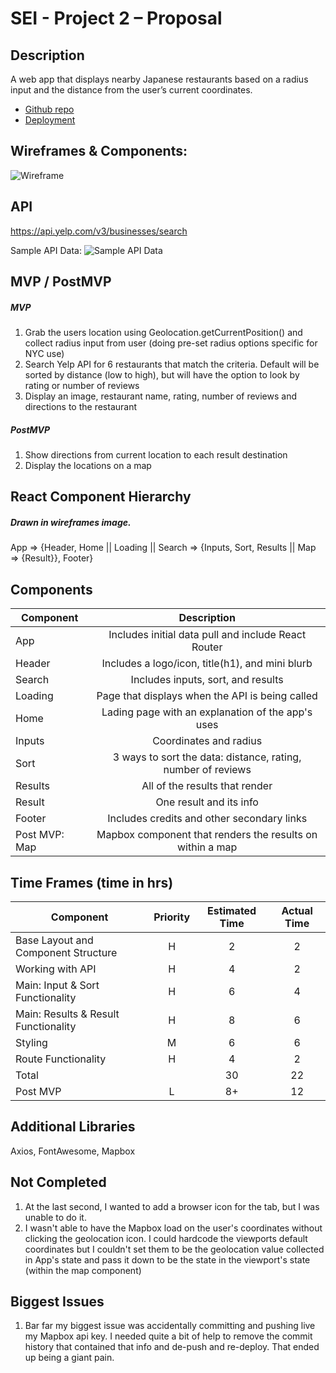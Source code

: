 # SEI - Project 2 – Proposal

## Description

A web app that displays nearby Japanese restaurants based on a radius input and the distance from the user’s current coordinates.

- [Github repo](https://github.com/jadizzedin/sei-project2)
- [Deployment](https://nearbyjapanese.surge.sh)

## Wireframes & Components:
![Wireframe](https://res.cloudinary.com/jadscloudinary/image/upload/v1566577886/sei-project2-wireframe_mxbo2f.jpg)

## API

https://api.yelp.com/v3/businesses/search

Sample API Data:
![Sample API Data](https://res.cloudinary.com/jadscloudinary/image/upload/v1566578218/sei-project2-apisnippet_jdhbyv.png)

## MVP / PostMVP

##### MVP
1.	Grab the users location using Geolocation.getCurrentPosition() and collect radius input from user (doing pre-set radius options specific for NYC use)
2. Search Yelp API for 6 restaurants that match the criteria. Default will be sorted by distance (low to high), but will have the option to look by rating or number of reviews
3.	Display an image, restaurant name, rating, number of reviews and directions to the restaurant

##### PostMVP
1. Show directions from current location to each result destination
2. Display the locations on a map


## React Component Hierarchy

##### Drawn in wireframes image.

App => {Header, Home || Loading || Search => {Inputs, Sort, Results || Map => {Result}}, Footer}

## Components

| Component | Description |
| --- | :---: |  
| App | Includes initial data pull and include React Router|
| Header | Includes a logo/icon, title(h1), and mini blurb |
| Search | Includes inputs, sort, and results |
| Loading | Page that displays when the API is being called |
| Home | Lading page with an explanation of the app's uses |
| Inputs | Coordinates and radius |
| Sort | 3 ways to sort the data: distance, rating, number of reviews |
| Results | All of the results that render |
| Result | One result and its info |
| Footer | Includes credits and other secondary links |
| Post MVP: Map |  Mapbox component that renders the results on within a map |


## Time Frames (time in hrs)

| Component | Priority | Estimated Time | Actual Time |
| --- | :---: |  :---: | :---: |
| Base Layout and Component Structure | H | 2|2|
| Working with API | H | 4  | 2|
| Main: Input & Sort Functionality | H | 6  |4 |
| Main: Results & Result Functionality | H | 8 | 6|
| Styling | M | 6  | 6|
| Route Functionality | H | 4 |2|
| Total |  |  30 |  22|
| Post MVP | L | 8+  | 12


## Additional Libraries
 Axios,
 FontAwesome,
 Mapbox

## Not Completed

1. At the last second, I wanted to add a browser icon for the tab, but I was unable to do it.
2. I wasn't able to have the Mapbox load on the user's coordinates without clicking the geolocation icon. I could hardcode the viewports default coordinates but I couldn't set them to be the geolocation value collected in App's state and pass it down to be the state in the viewport's state (within the map component)

## Biggest Issues

1. Bar far my biggest issue was accidentally committing and pushing live my Mapbox api key. I needed quite a bit of help to remove the commit history that contained that info and de-push and re-deploy. That ended up being a giant pain.
